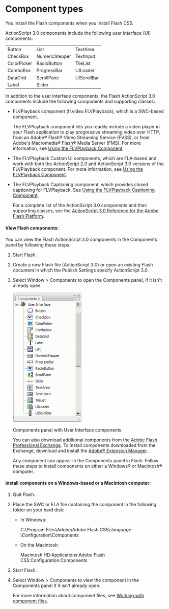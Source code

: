 # Component types

You install the Flash components when you install Flash CS5.

ActionScript 3.0 components include the following user interface (UI)
components:

|             |                |             |
| ----------- | -------------- | ----------- |
| Button      | List           | TextArea    |
| CheckBox    | NumericStepper | TextInput   |
| ColorPicker | RadioButton    | TileList    |
| ComboBox    | ProgressBar    | UILoader    |
| DataGrid    | ScrollPane     | UIScrollBar |
| Label       | Slider         |             |

In addition to the user interface components, the Flash ActionScript 3.0
components include the following components and supporting classes:

- FLVPlayback component (fl.video.FLVPlayback), which is a SWC-based component.

  The FLVPlayback component lets you readily include a video player in your
  Flash application to play progressive streaming video over HTTP, from an
  Adobe® Flash® Video Streaming Service (FVSS), or from Adobe's Macromedia®
  Flash® Media Server (FMS). For more information, see
  [Using the FLVPlayback Component](../using-the-flvplayback-component/index.md).

- The FLVPlayback Custom UI components, which are FLA-based and work with both
  the ActionScript 2.0 and ActionScript 3.0 versions of the FLVPlayback
  component. For more information, see
  [Using the FLVPlayback Component](../using-the-flvplayback-component/index.md).

- The FLVPlayback Captioning component, which provides closed captioning for
  FLVPlayback. See
  [Using the FLVPlayback Captioning Component](../using-the-flvplayback-captioning-component/index.md).

  For a complete list of the ActionScript 3.0 components and their supporting
  classes, see the
  [ActionScript 3.0 Reference for the Adobe Flash Platform](https://help.adobe.com/en_US/FlashPlatform/reference/actionscript/3/index.html).

#### View Flash components:

You can view the Flash ActionScript 3.0 components in the Components panel by
following these steps.

1.  Start Flash.

2.  Create a new Flash file (ActionScript 3.0) or open an existing Flash
    document in which the Publish Settings specify ActionScript 3.0.

3.  Select Window \> Components to open the Components panel, if it isn't
    already open.

    ![User interface and video components in the Components panel](../img/ua_component_panel.png)

    <caption>Components panel with User Interface components</caption>

    You can also download additional components from the
    [Adobe Flash Professional Exchange](https://web.archive.org/web/20110811114614/http://www.adobe.com/cfusion/exchange/index.cfm?event=productHome&exc=2&loc=en_us).
    To install components downloaded from the Exchange, download and install the
    [Adobe® Extension Manager](https://www.adobe.com/exchange/em_download/).

    Any component can appear in the Components panel in Flash. Follow these
    steps to install components on either a Windows® or Macintosh® computer.

#### Install components on a Windows-based or a Macintosh computer:

1.  Quit Flash.

2.  Place the SWC or FLA file containing the component in the following folder
    on your hard disk:

    - In Windows:

      C:\Program Files\Adobe\Adobe Flash CS5\\ _language_
      \Configuration\Components

    - On the Macintosh:

      Macintosh HD:Applications:Adobe Flash CS5:Configuration:Components

3.  Start Flash.

4.  Select Window \> Components to view the component in the Components panel if
    it isn't already open.

    For more information about component files, see
    [Working with component files](../working-with-components/working-with-component-files.md).
